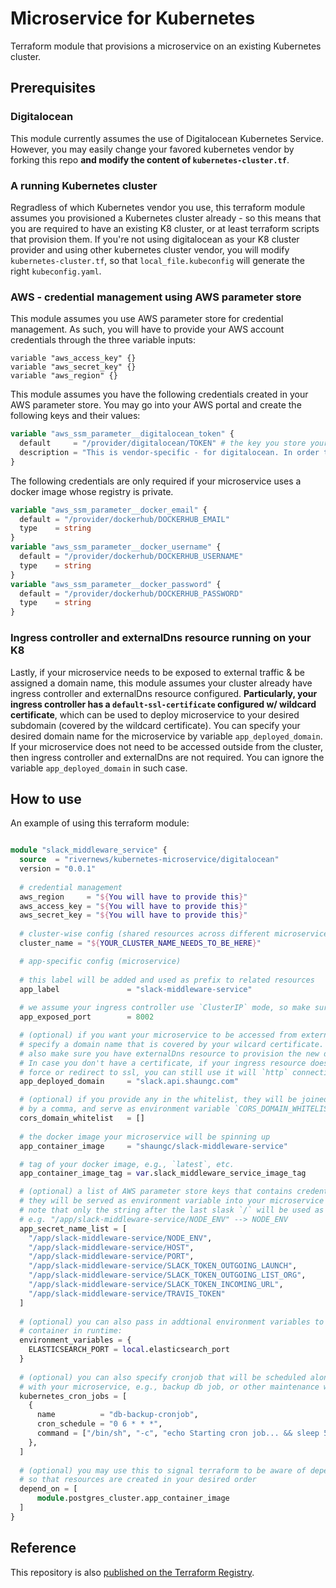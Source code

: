 # Microservice for Kubernetes

Terraform module that provisions a microservice on an existing Kubernetes cluster.

## Prerequisites

### Digitalocean
This module currently assumes the use of Digitalocean Kubernetes Service. However, you may easily change your favored kubernetes vendor by forking this repo **and modify the content of `kubernetes-cluster.tf`**.

### A running Kubernetes cluster
Regradless of which Kubernetes vendor you use, this terraform module assumes you provisioned a Kubernetes cluster already - so this means that you are required to have an existing K8 cluster, or at least terraform scripts that provision them. If you're not using digitalocean as your K8 cluster provider and using other kubernetes cluster vendor, you will modify `kubernetes-cluster.tf`, so that `local_file.kubeconfig` will generate the right `kubeconfig.yaml`.

### AWS - credential management using AWS parameter store
This module assumes you use AWS parameter store for credential management. As such, you will have to provide your AWS account credentials through the three variable inputs: 

```
variable "aws_access_key" {}
variable "aws_secret_key" {}
variable "aws_region" {}
```

This module assumes you have the following credentials created in your AWS parameter store. You may go into your AWS portal and create the following keys and their values:
```terraform
variable "aws_ssm_parameter__digitalocean_token" {
  default     = "/provider/digitalocean/TOKEN" # the key you store your credential in AWS parameter store
  description = "This is vendor-specific - for digitalocean. In order to retrieve the K8 cluster on digitalocean, you need a valid digitalocean account token. You can retrieve this toke in digitalocean account portal."
}
```

The following credentials are only required if your microservice uses a docker image whose registry is private.
```terraform
variable "aws_ssm_parameter__docker_email" {
  default = "/provider/dockerhub/DOCKERHUB_EMAIL"
  type    = string
}
variable "aws_ssm_parameter__docker_username" {
  default = "/provider/dockerhub/DOCKERHUB_USERNAME"
  type    = string
}
variable "aws_ssm_parameter__docker_password" {
  default = "/provider/dockerhub/DOCKERHUB_PASSWORD"
  type    = string
}
```

### Ingress controller and externalDns resource running on your K8
Lastly, if your microservice needs to be exposed to external traffic & be assigned a domain name, this module assumes your cluster already have ingress controller and externalDns resource configured. **Particularly, your ingress controller has a `default-ssl-certificate` configured w/ wildcard certificate**, which can be used to deploy microservice to your desired subdomain (covered by the wildcard certificate). You can specify your desired domain name for the microservice by variable `app_deployed_domain`. If your microservice does not need to be accessed outside from the cluster, then ingress controller and externalDns are not required. You can ignore the variable `app_deployed_domain` in such case.

## How to use

An example of using this terraform module:

```terraform

module "slack_middleware_service" {
  source  = "rivernews/kubernetes-microservice/digitalocean"
  version = "0.0.1"
  
  # credential management
  aws_region     = "${You will have to provide this}"
  aws_access_key = "${You will have to provide this}"
  aws_secret_key = "${You will have to provide this}"
  
  # cluster-wise config (shared resources across different microservices)
  cluster_name = "${YOUR_CLUSTER_NAME_NEEDS_TO_BE_HERE}"

  # app-specific config (microservice)
  
  # this label will be added and used as prefix to related resources
  app_label               = "slack-middleware-service"
  
  # we assume your ingress controller use `ClusterIP` mode, so make sure there aren't any service using this port within your kubernetes cluster
  app_exposed_port        = 8002

  # (optional) if you want your microservice to be accessed from externa traffic by `https` connection, 
  # specify a domain name that is covered by your wilcard certificate.
  # also make sure you have externalDns resource to provision the new domain name for you.
  # In case you don't have a certificate, if your ingress resource does not 
  # force or redirect to ssl, you can still use it will `http` connection
  app_deployed_domain     = "slack.api.shaungc.com"

  # (optional) if you provide any in the whitelist, they will be joined
  # by a comma, and serve as environment variable `CORS_DOMAIN_WHITELIST`
  cors_domain_whitelist   = []
  
  # the docker image your microservice will be spinning up
  app_container_image     = "shaungc/slack-middleware-service"

  # tag of your docker image, e.g., `latest`, etc.
  app_container_image_tag = var.slack_middleware_service_image_tag

  # (optional) a list of AWS parameter store keys that contains credentials or constants
  # they will be served as environment variable into your microservice container
  # note that only the string after the last slask `/` will be used as environment variable name
  # e.g. "/app/slack-middleware-service/NODE_ENV" --> NODE_ENV
  app_secret_name_list = [
    "/app/slack-middleware-service/NODE_ENV",
    "/app/slack-middleware-service/HOST",
    "/app/slack-middleware-service/PORT",
    "/app/slack-middleware-service/SLACK_TOKEN_OUTGOING_LAUNCH",
    "/app/slack-middleware-service/SLACK_TOKEN_OUTGOING_LIST_ORG",
    "/app/slack-middleware-service/SLACK_TOKEN_INCOMING_URL",
    "/app/slack-middleware-service/TRAVIS_TOKEN"
  ]
  
  # (optional) you can also pass in addtional environment variables to the microservice
  # container in runtime:
  environment_variables = {
    ELASTICSEARCH_PORT = local.elasticsearch_port
  }
  
  # (optional) you can also specify cronjob that will be scheduled alongside
  # with your microservice, e.g., backup db job, or other maintenance work
  kubernetes_cron_jobs = [
    {
      name          = "db-backup-cronjob",
      cron_schedule = "0 6 * * *",
      command = ["/bin/sh", "-c", "echo Starting cron job... && sleep 5 && cd /usr/src/backend && echo Finish CD && python manage.py backup_db && echo Finish dj command"]
    },
  ]
  
  # (optional) you may use this to signal terraform to be aware of dependencies
  # so that resources are created in your desired order
  depend_on = [
      module.postgres_cluster.app_container_image
  ]
}

```

## Reference

This repository is also [published on the Terraform Registry](https://registry.terraform.io/modules/rivernews/kubernetes-microservice/).